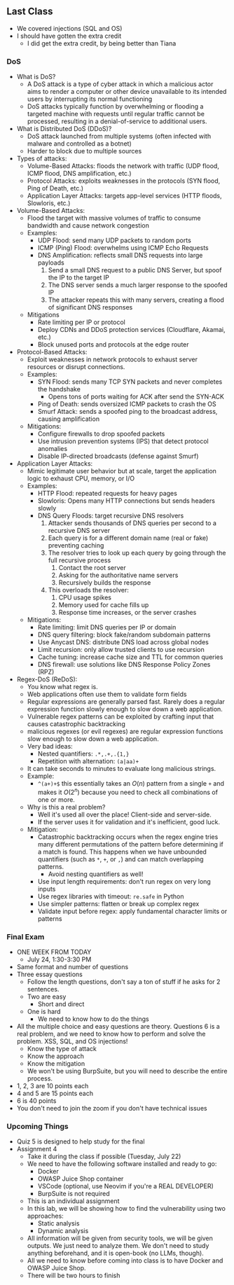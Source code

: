## Last Class
- We covered injections (SQL and OS)
- I should have gotten the extra credit
	- I did get the extra credit, by being better than Tiana

### DoS
- What is DoS?
	- A DoS attack is a type of cyber attack in which a malicious actor aims to render a computer or other device unavailable to its intended users by interrupting its normal functioning
	- DoS attacks typically function by overwhelming or flooding a targeted machine with requests until regular traffic cannot be processed, resulting in a denial-of-service to additional users.
- What is Distributed DoS (DDoS)?
	- DoS attack launched from multiple systems (often infected with malware and controlled as a botnet)
	- Harder to block due to multiple sources
- Types of attacks:
	- Volume-Based Attacks: floods the network with traffic (UDP flood, ICMP flood, DNS amplification, etc.)
	- Protocol Attacks: exploits weaknesses in the protocols (SYN flood, Ping of Death, etc.)
	- Application Layer Attacks: targets app-level services (HTTP floods, Slowloris, etc.)
- Volume-Based Attacks:
	- Flood the target with massive volumes of traffic to consume bandwidth and cause network congestion
	- Examples:
		- UDP Flood: send many UDP packets to random ports
		- ICMP (Ping) Flood: overwhelms using ICMP Echo Requests
		- DNS Amplification: reflects small DNS requests into large payloads
			1. Send a small DNS request to a public DNS Server, but spoof the IP to the target IP
			2. The DNS server sends a much larger response to the spoofed IP
			3. The attacker repeats this with many servers, creating a flood of significant DNS responses
	- Mitigations
		- Rate limiting per IP or protocol
		- Deploy CDNs and DDoS protection services (Cloudflare, Akamai, etc.)
		- Block unused ports and protocols at the edge router
- Protocol-Based Attacks:
	- Exploit weaknesses in network protocols to exhaust server resources or disrupt connections.
	- Examples:
		- SYN Flood: sends many TCP SYN packets and never completes the handshake
			- Opens tons of ports waiting for ACK after send the SYN-ACK
		- Ping of Death: sends oversized ICMP packets to crash the OS
		- Smurf Attack: sends a spoofed ping to the broadcast address, causing amplification
	- Mitigations:
		- Configure firewalls to drop spoofed packets
		- Use intrusion prevention systems (IPS) that detect protocol anomalies
		- Disable IP-directed broadcasts (defense against Smurf)
- Application Layer Attacks:
	- Mimic legitimate user behavior but at scale, target the application logic to exhaust CPU, memory, or I/O
	- Examples:
		- HTTP Flood: repeated requests for heavy pages
		- Slowloris: Opens many HTTP connections but sends headers slowly
		- DNS Query Floods: target recursive DNS resolvers
			1. Attacker sends thousands of DNS queries per second to a recursive DNS server
			2. Each query is for a different domain name (real or fake) preventing caching
			3. The resolver tries to look up each query by going through the full recursive process
				1. Contact the root server
				2. Asking for the authoritative name servers
				3. Recursively builds the response
			4. This overloads the resolver:
				1. CPU usage spikes
				2. Memory used for cache fills up
				3. Response time increases, or the server crashes
	- Mitigations:
		- Rate limiting: limit DNS queries per IP or domain
		- DNS query filtering: block fake/random subdomain patterns
		- Use Anycast DNS: distribute DNS load across global nodes
		- Limit recursion: only allow trusted clients to use recursion
		- Cache tuning: increase cache size and TTL for common queries
		- DNS firewall: use solutions like DNS Response Policy Zones (RPZ)
- Regex-DoS (ReDoS):
	- You know what regex is.
	- Web applications often use them to validate form fields
	- Regular expressions are generally parsed fast. Rarely does a regular expression function slowly enough to slow down a web application.
	- Vulnerable regex patterns can be exploited by crafting input that causes catastrophic backtracking
	- malicious regexes (or evil regexes) are regular expression functions slow enough to slow down a web application.
	- Very bad ideas:
		- Nested quantifiers: `.*,.+,.{1,}`
		- Repetition with alternation: `(a|aa)+`
	- It can take seconds to minutes to evaluate long malicious strings.
	- Example:
		- `^(a+)+$` this essentially takes an $O(n)$ pattern from a single `+` and makes it $O(2^n)$ because you need to check all combinations of one or more.
	- Why is this a real problem?
		- Well it's used all over the place! Client-side and server-side.
		- If the server uses it for validation and it's inefficient, good luck.
	- Mitigation:
		- Catastrophic backtracking occurs when the regex engine tries many different permutations of the pattern before determining if a match is found. This happens when we have unbounded quantifiers (such as `*`, `+`, or `,`) and can match overlapping patterns.
			- Avoid nesting quantifiers as well!
		- Use input length requirements: don't run regex on very long inputs
		- Use regex libraries with timeout: `re.safe` in Python
		- Use simpler patterns: flatten or break up complex regex
		- Validate input before regex: apply fundamental character limits or patterns

### Final Exam
- ONE WEEK FROM TODAY
	- July 24, 1:30-3:30 PM
- Same format and number of questions
- Three essay questions
	- Follow the length questions, don't say a ton of stuff if he asks for 2 sentences.
	- Two are easy
		- Short and direct
	- One is hard
		- We need to know how to do the things
- All the multiple choice and easy questions are theory. Questions 6 is a real problem, and we need to know how to perform and solve the problem. XSS, SQL, and OS injections!
	- Know the type of attack
	- Know the approach
	- Know the mitigation
	- We won't be using BurpSuite, but you will need to describe the entire process.
- 1, 2, 3 are 10 points each
- 4 and 5 are 15 points each
- 6 is 40 points
- You don't need to join the zoom if you don't have technical issues

### Upcoming Things
- Quiz 5 is designed to help study for the final
- Assignment 4
	- Take it during the class if possible (Tuesday, July 22)
	- We need to have the following software installed and ready to go:
		- Docker
		- OWASP Juice Shop container
		- VSCode (optional, use Neovim if you're a REAL DEVELOPER)
		- BurpSuite is not required
	- This is an individual assignment
	- In this lab, we will be showing how to find the vulnerability using two approaches:
		- Static analysis
		- Dynamic analysis
	- All information will be given from security tools, we will be given outputs. We just need to analyze them. We don't need to study anything beforehand, and it is open-book (no LLMs, though).
	- All we need to know before coming into class is to have Docker and OWASP Juice Shop.
	- There will be two hours to finish